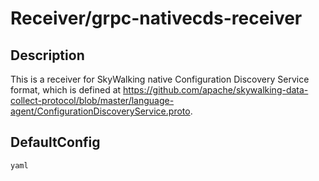 # Receiver/grpc-nativecds-receiver
## Description
This is a receiver for SkyWalking native Configuration Discovery Service format, which is defined at https://github.com/apache/skywalking-data-collect-protocol/blob/master/language-agent/ConfigurationDiscoveryService.proto.
## DefaultConfig
```yaml```
